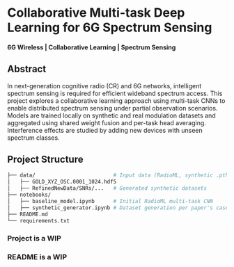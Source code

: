 # Collaborative Multi-task Deep Learning for 6G Spectrum Sensing
#### 6G Wireless | Collaborative Learning | Spectrum Sensing

## Abstract
In next-generation cognitive radio (CR) and 6G networks, intelligent spectrum sensing is required for efficient wideband spectrum access. This project explores a collaborative learning approach using multi-task CNNs to enable distributed spectrum sensing under partial observation scenarios. Models are trained locally on synthetic and real modulation datasets and aggregated using shared weight fusion and per-task head averaging. Interference effects are studied by adding new devices with unseen spectrum classes.

## Project Structure
```bash
├── data/                         # Input data (RadioML, synthetic .pth files)
│   ├── GOLD_XYZ_OSC.0001_1024.hdf5
│   ├── RefinedNewData/SNRs/...   # Generated synthetic datasets
├── notebooks/
│   ├── baseline_model.ipynb      # Initial RadioML multi-task CNN
│   ├── synthetic_generator.ipynb # Dataset generation per paper's cases
├── README.md
└── requirements.txt
```
### Project is a WIP
### README is a WIP
